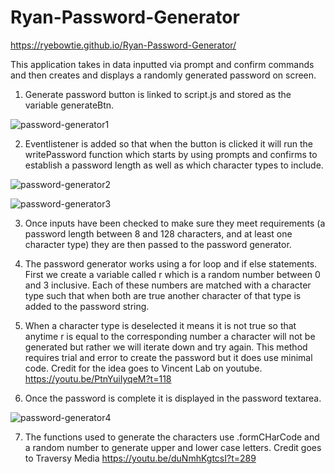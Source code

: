 # Ryan-Password-Generator

https://ryebowtie.github.io/Ryan-Password-Generator/


This application takes in data inputted via prompt and confirm commands and then creates and displays a randomly generated password on screen. 

1. Generate password button is linked to script.js and stored as the variable generateBtn. 

![password-generator1](https://user-images.githubusercontent.com/74829094/110243049-c37a7780-7f26-11eb-9cbf-6db87c5e6224.png)

2. Eventlistener is added so that when the button is clicked it will run the writePassword function which starts by using prompts and confirms to establish a password length as well as which character types to include.

![password-generator2](https://user-images.githubusercontent.com/74829094/110243148-29ff9580-7f27-11eb-8810-9f9a49c69e65.png)

![password-generator3](https://user-images.githubusercontent.com/74829094/110243156-31bf3a00-7f27-11eb-8fc1-d903ae999b50.png)

3. Once inputs have been checked to make sure they meet requirements (a password length between 8 and 128 characters, and at least one character type) they are then passed to the password generator. 

4. The password generator works using a for loop and if else statements. First we create a variable called r which is a random number between 0 and 3 inclusive. Each of these numbers are matched with a character type such that when both are true another character of that type is added to the password string.

5. When a character type is deselected it means it is not true so that anytime r is equal to the corresponding number a character will not be generated but rather we will iterate down and try again. This method requires trial and error to create the password but it does use minimal code. Credit for the idea goes to Vincent Lab on youtube. https://youtu.be/PtnYuiIyqeM?t=118 

6. Once the password is complete it is displayed in the password textarea.

![password-generator4](https://user-images.githubusercontent.com/74829094/110243576-fde51400-7f28-11eb-9f9c-6ef741bb29f4.png)

7. The functions used to generate the characters use .formCHarCode and a random number to generate upper and lower case letters. Credit goes to Traversy Media https://youtu.be/duNmhKgtcsI?t=289
